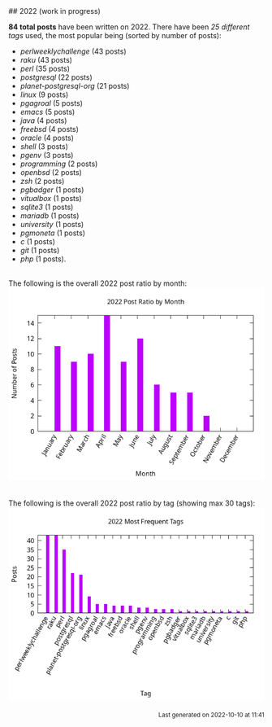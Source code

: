 <a name="2022" />
## 2022 (work in progress)

**84 total posts** have been written on 2022.
There have been *25 different tags* used, the most
popular being (sorted by number of posts):
 
- *perlweeklychallenge* (43 posts)  
- *raku* (43 posts)  
- *perl* (35 posts)  
- *postgresql* (22 posts)  
- *planet-postgresql-org* (21 posts)  
- *linux* (9 posts)  
- *pgagroal* (5 posts)  
- *emacs* (5 posts)  
- *java* (4 posts)  
- *freebsd* (4 posts)  
- *oracle* (4 posts)  
- *shell* (3 posts)  
- *pgenv* (3 posts)  
- *programming* (2 posts)  
- *openbsd* (2 posts)  
- *zsh* (2 posts)  
- *pgbadger* (1 posts)  
- *vitualbox* (1 posts)  
- *sqlite3* (1 posts)  
- *mariadb* (1 posts)  
- *university* (1 posts)  
- *pgmoneta* (1 posts)  
- *c* (1 posts)  
- *git* (1 posts)  
- *php* (1 posts).<br/>
<br/>
The following is the overall 2022 post ratio by month:
<br/>
    <center>
      <img src="/images/stats/2022-months.png" alt="2022 post ratio per month" />
    </center>
<br/>

<br/>
The following is the overall 2022 post ratio by tag (showing max 30 tags):
<br/>
  <center>
    <img src="/images/stats/2022-tags.png" alt="2022 post ratio per tag" />
  </center>
<br/>

<div align="right">
<small>
Last generated on 2022-10-10 at 11:41
</small>
</div>

<br/>
